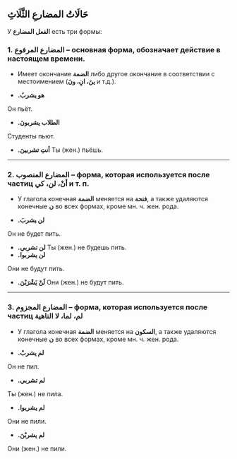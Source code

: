 ﻿حَالَاتُ المضارعِ الثَّلَاثِ
---

У **الفعل المضارع** есть три формы:

### 1. **المضارع المرفوع** – основная форма, обозначает действие в настоящем времени.

- Имеет окончание **الضمة** либо другое окончание в соответствии с местоимением (**ينَ، انِ، ونَ** и т.д.).

- **.هو يشربُ**

Он пьёт.

- **.الطلاب يشربونَ**

Студенты пьют.

- **.أنتِ تشربينَ**
  Ты (жен.) пьёшь.

---

### 2. **المضارع المنصوب** – форма, которая используется после **частиц أنْ، لن، كي** и т. п.

- У глагола конечная  **الضمة** меняется на **فتحة**, а также удаляются конечные **ن** во всех формах, кроме мн. ч. жен.
  рода.

- **.لن يشربَ**

Он не будет пить.

- **.لن تشربي**
  Ты (жен.) не будешь пить.
- **.لن يشربوا**

Они не будут пить.

- **.لَنْ يَشْرَبْنَ**
  Они (жен.) не будут пить.

---

### 3. **المضارع المجزوم** – форма, которая используется после **частиц لم، لما، لا الناهية**

- У глагола конечная  **الضمة** меняется на **السكون**, а также удаляются конечные **ن** во всех формах, кроме мн. ч.
  жен. рода.

- **.لم يشربْ**

Он не пил.

- **.لم تشربي**

Ты (жен.) не пила.

- **.لم يشربوا**

Они не пили.

- **.لم يشربْنَ**

Они (жен.) не пили.
        

